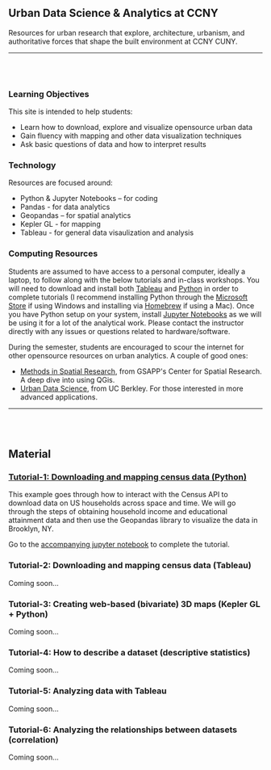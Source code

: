 ## Urban Data Science & Analytics at CCNY

Resources for urban research that explore, architecture, urbanism, and authoritative forces that shape the built environment at CCNY CUNY.

------
<br/><br/>

### Learning Objectives
This site is intended to help students:
- Learn how to download, explore and visualize opensource urban data
- Gain fluency with mapping and other data visualization techniques
- Ask basic questions of data and how to interpret results

### Technology
Resources are focused around:
- Python & Jupyter Notebooks – for coding
- Pandas - for data analytics
- Geopandas – for spatial analytics
- Kepler GL - for mapping
- Tableau - for general data visaulization and analysis


### Computing Resources
Students are assumed to have access to a personal computer, ideally a laptop, to follow along with the below tutorials and in-class workshops. You will need to download and install both [Tableau](https://www.tableau.com/academic/students) and [Python](https://realpython.com/installing-python/) in order to complete tutorials (I recommend installing Python through the [Microsoft Store](https://realpython.com/installing-python/#how-to-install-from-the-microsoft-store) if using Windows and installing via [Homebrew](https://realpython.com/installing-python/#how-to-install-from-homebrew) if using a Mac). Once you have Python setup on your system, install [Jupyter Notebooks](https://jupyter.org/install) as we will be using it for a lot of the analytical work. Please contact the instructor directly with any issues or questions related to hardware/software.

During the semester, students are encouraged to scour the internet for other opensource resources on urban analytics. A couple of good ones:
- [Methods in Spatial Research](https://github.com/CenterForSpatialResearch/methods-in-spatial-research-sp2020), from GSAPP's Center for Spatial Research. A deep dive into using QGis.
- [Urban Data Science](https://github.com/gboeing/urban-data-science), from UC Berkley. For those interested in more advanced applications.

------
<br/><br/>

## Material

### [Tutorial-1: Downloading and mapping census data (Python)](https://nbviewer.jupyter.org/github/carlobailey/urban-data-science/blob/gh-pages/tutorials/Mapping_Census_Data.ipynb)
This example goes through how to interact with the Census API to download data on US households across space and time. We will go through the steps of obtaining household income and educational attainment data and then use the Geopandas library to visualize the data in Brooklyn, NY.

Go to the [accompanying jupyter notebook](https://nbviewer.jupyter.org/github/carlobailey/urban-data-science/blob/gh-pages/tutorials/Mapping_Census_Data.ipynb) to complete the tutorial.

### Tutorial-2: Downloading and mapping census data (Tableau)
Coming soon...

### Tutorial-3: Creating web-based (bivariate) 3D maps (Kepler GL + Python)
Coming soon...

### Tutorial-4: How to describe a dataset (descriptive statistics)
Coming soon...

### Tutorial-5: Analyzing data with Tableau
Coming soon...

### Tutorial-6: Analyzing the relationships between datasets (correlation)
Coming soon...
